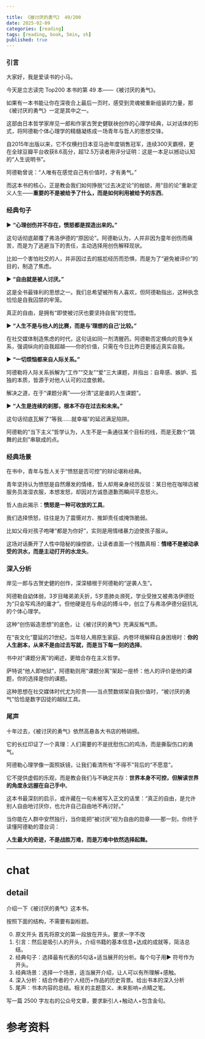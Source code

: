 ```yaml
---

title: 《被讨厌的勇气》 49/200
date: 2025-02-09 
categories: [reading]
tags: [reading, book, 5min, sh]
published: true
---
```



### 引言  

大家好，我是爱读书的小马。

今天是立志读完 Top200 本书的第 49 本——《被讨厌的勇气》。

如果有一本书能让你在深夜合上最后一页时，感受到灵魂被重新组装的力量，那《被讨厌的勇气》一定是其中之一。

这部由日本哲学家岸见一郎和作家古贺史健联袂创作的心理学经典，以对话体的形式，将阿德勒个体心理学的精髓凝练成一场青年与哲人的思想交锋。

自2015年出版以来，它不仅横扫日本亚马逊年度销售冠军，连续300天霸榜，更在全球豆瓣平台收获8.6高分，超12.5万读者用评分证明：这是一本足以撼动认知的“人生说明书”。  

阿德勒曾说：“人唯有在感觉自己有价值时，才有勇气。”

而这本书的核心，正是教会我们如何挣脱“过去决定论”的枷锁，用“目的论”重新定义人生——**重要的不是被给予了什么，而是如何利用被给予的东西**。  

### 经典句子

▶ **“心理创伤并不存在，愤怒都是捏造出来的。”**  

这句话彻底颠覆了弗洛伊德的“原因论”。阿德勒认为，人并非因为童年创伤而痛苦，而是为了逃避当下的责任，主动选择用创伤解释现状。

比如一个害怕社交的人，并非因过去的尴尬经历而恐惧，而是为了“避免被评价”的目的，制造了焦虑。  

▶ **“自由就是被人讨厌。”**  

这是全书最锋利的思想之一。我们总希望被所有人喜欢，但阿德勒指出，这种执念恰恰是自我囚禁的牢笼。

真正的自由，是拥有“即使被讨厌也要坚持自我”的觉悟。  

▶ **“人生不是与他人的比赛，而是与‘理想的自己’比较。”**  

在社交媒体制造焦虑的时代，这句话如同一剂清醒药。阿德勒否定横向的竞争关系，强调纵向的自我超越——你的价值，只需在今日比昨日更接近真实自我。  

▶ **“一切烦恼都来自人际关系。”**  

阿德勒将人际关系拆解为“工作”“交友”“爱”三大课题，并指出：自卑感、嫉妒、孤独的本质，皆源于对他人认可的过度依赖。

解决之道，在于“课题分离”——分清“这是谁的人生课题”。  

▶ **“人生是连续的刹那，根本不存在过去和未来。”**  

这句话彻底瓦解了“等我……就幸福”的延迟满足陷阱。

阿德勒的“当下主义”哲学认为，人生不是一条通往某个目标的线，而是无数个“跳舞的此刻”串联成的点。  

### 经典场景 

在书中，青年与哲人关于“愤怒是否可控”的辩论堪称经典。

青年坚持认为愤怒是自然爆发的情绪，哲人却用亲身经历反驳：某日他在咖啡店被服务员泼湿衣服，本想发怒，却因对方诚恳道歉而瞬间平息怒火。  

哲人由此揭示：**愤怒是一种可收放的工具**。

我们选择愤怒，往往是为了震慑对方、推卸责任或掩饰脆弱。

比如父母对孩子咆哮“都是为你好”，实则是用情绪暴力迫使孩子服从。

这场对话撕开了人性中隐秘的操控欲，让读者直面一个残酷真相：**情绪不是被动承受的洪水，而是主动打开的水龙头**。  

### 深入分析

岸见一郎与古贺史健的创作，深深植根于阿德勒的“逆袭人生”。

阿德勒自幼体弱，3岁目睹弟弟夭折，5岁患肺炎濒死，学业受挫又被弗洛伊德贬为“只会写鸡汤的庸才”。但他硬是在与命运的搏斗中，创立了与弗洛伊德分庭抗礼的个体心理学。  

这种“创伤锻造思想”的底色，让《被讨厌的勇气》充满反叛气质。

在“丧文化”蔓延的21世纪，当年轻人用原生家庭、内卷环境解释自身困境时：**你的人生剧本，从来不是由过去写就，而是当下每一刻的选择**。  

书中对“课题分离”的阐述，更暗合存在主义哲学。

萨特说“他人即地狱”，阿德勒则用“课题分离”架起一座桥：他人的评价是他的课题，你的选择是你的课题。

这种思想在社交媒体时代尤为珍贵——当点赞数绑架自我价值时，“被讨厌的勇气”恰恰是数字囚徒的越狱工具。  

### 尾声

十年过去，《被讨厌的勇气》依然高悬各大书店的畅销榜。

它的长红印证了一个真理：人们需要的不是抚慰伤口的鸡汤，而是撕裂伤口的勇气。  

阿德勒心理学像一面照妖镜，让我们看清所有“不得不”背后的“不愿意”。

它不提供虚假的乐观，而是教会我们与不确定共存：**世界本身不可控，但解读世界的角度永远握在自己手中**。  

这本书最深刻的启示，或许藏在一句未被写入正文的话里：“真正的自由，是允许别人自由地讨厌你，也允许自己自由地不再讨好。”

当你能在人群中安然独行，当你能把“被讨厌”视为自由的勋章——那一刻，你终于读懂阿德勒的潜台词：  

**人生最大的奇迹，不是战胜万难，而是万难中依然选择起舞。**  


------------------------------------------------------------------------

# chat

## detail

介绍一下《被讨厌的勇气》这本书。

按照下面的结构，不需要有副标题。

0. 原文开头 首先将原文的第一段放在开头。要求一字不改
1. 引言：然后是吸引人的开头，介绍书籍的基本信息+达成的成就等，简洁总结。
2. 经典句子：选择最有代表的5句话+适当展开的分析。每个句子用▶ 符号作为开头。
3. 经典场景：选择一个场景，适当展开介绍，让人可以有所理解+感触。
4. 深入分析：结合作者的个人经历+作品的历史背景。给出书本的深入分析
5. 尾声：书本内容的总结。相关的主题意义、未来影响+点睛之笔。

写一篇 2500 字左右的公众号文章，要求新引人+触动人+包含金句。


# 参考资料

